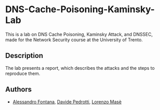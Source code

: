 # DNS-Cache-Poisoning-Kaminsky-Lab
This is a lab on DNS Cache Poisoning, Kaminsky Attack, and DNSSEC, made for the Network Security course at the University of Trento.

## Description

The lab presents a report, which describes the attacks and the steps to reproduce them.

## Authors

- [Alessandro Fontana](https://github.com/MrAleFonta), [Davide Pedrotti](https://github.com/DavidePedrotti), [Lorenzo Masè](https://github.com/LorenzoMase)